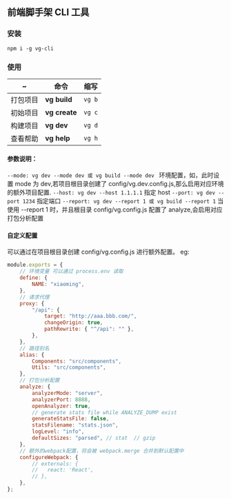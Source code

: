 ## 前端脚手架 CLI 工具

### 安装

`npm i -g vg-cli`

### 使用

| ~        | 命令          | 缩写   |
| -------- | ------------- | ------ |
| 打包项目 | **vg build**  | `vg b` |
| 初始项目 | **vg create** | `vg c` |
| 构建项目 | **vg dev**    | `vg d` |
| 查看帮助 | **vg help**   | `vg h` |

#### 参数说明：

`--mode: vg dev --mode dev 或 vg build --mode dev `
环境配置，如，此时设置 mode 为 dev,若项目根目录创建了 config/vg.dev.config.js,那么启用对应环境的额外项目配置.
`--host: vg dev --host 1.1.1.1`
指定 host
`--port: vg dev --port 1234`
指定端口
`--report: vg dev --report 1 或 vg build --report 1`
当使用 --report 1 时，并且根目录 config/vg.config.js 配置了 analyze,会启用对应打包分析配置

#### 自定义配置

可以通过在项目根目录创建 config/vg.config.js 进行额外配置。
eg:

```js
module.exports = {
	// 环境变量 可以通过 process.env 读取
	define: {
		NAME: "xiaoming",
	},
	// 请求代理
	proxy: {
		"/api": {
			target: "http://aaa.bbb.com/",
			changeOrigin: true,
			pathRewrite: { "^/api": "" },
		},
	},
	// 路径别名
	alias: {
		Components: "src/components",
		Utils: "src/components",
	},
	// 打包分析配置
	analyze: {
		analyzerMode: "server",
		analyzerPort: 8888,
		openAnalyzer: true,
		// generate stats file while ANALYZE_DUMP exist
		generateStatsFile: false,
		statsFilename: "stats.json",
		logLevel: "info",
		defaultSizes: "parsed", // stat  // gzip
	},
	// 额外的webpack配置，将会被 webpack.merge 合并到默认配置中
	configureWebpack: {
		// externals: {
		//   react: 'React',
		// },
	},
};
```
